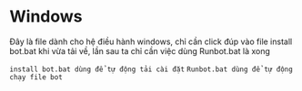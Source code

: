# Windows
Đây là file dành cho hệ điều hành windows, chỉ cần click đúp vào file install bot.bat khi vừa tải về, lần sau ta chỉ cần việc dùng Runbot.bat là xong

``install bot.bat dùng để tự động tải cài đặt``
``Runbot.bat dùng để tự động chạy file bot``